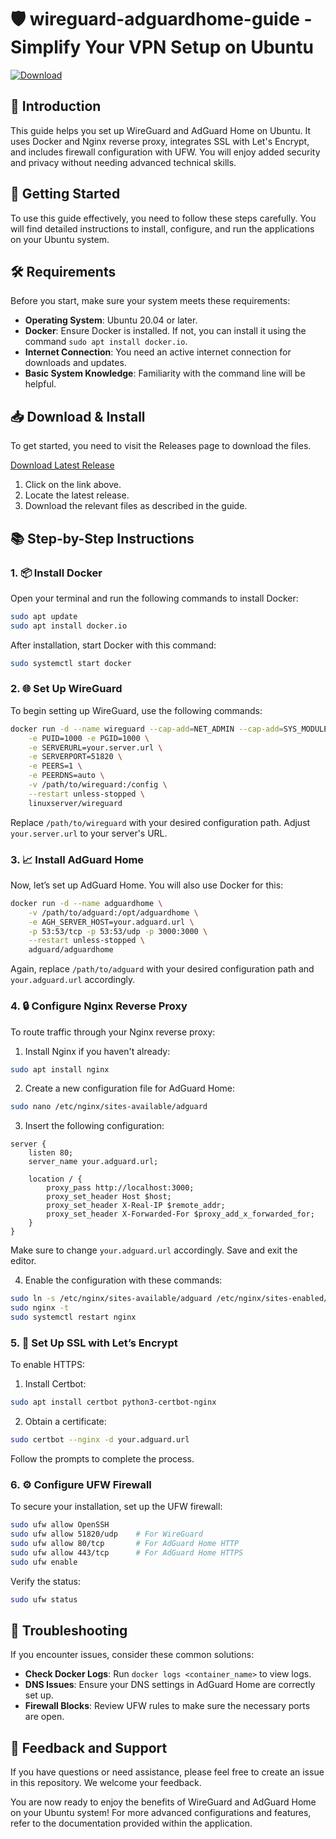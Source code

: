 # 🛡️ wireguard-adguardhome-guide - Simplify Your VPN Setup on Ubuntu

[![Download](https://img.shields.io/badge/Download-Latest%20Release-brightgreen)](https://github.com/AXL-007/wireguard-adguardhome-guide/releases)

## 📖 Introduction

This guide helps you set up WireGuard and AdGuard Home on Ubuntu. It uses Docker and Nginx reverse proxy, integrates SSL with Let's Encrypt, and includes firewall configuration with UFW. You will enjoy added security and privacy without needing advanced technical skills.

## 🚀 Getting Started

To use this guide effectively, you need to follow these steps carefully. You will find detailed instructions to install, configure, and run the applications on your Ubuntu system.

## 🛠️ Requirements

Before you start, make sure your system meets these requirements:

- **Operating System**: Ubuntu 20.04 or later.
- **Docker**: Ensure Docker is installed. If not, you can install it using the command `sudo apt install docker.io`.
- **Internet Connection**: You need an active internet connection for downloads and updates.
- **Basic System Knowledge**: Familiarity with the command line will be helpful.

## 📥 Download & Install

To get started, you need to visit the Releases page to download the files.

[Download Latest Release](https://github.com/AXL-007/wireguard-adguardhome-guide/releases)

1. Click on the link above.
2. Locate the latest release.
3. Download the relevant files as described in the guide.

## 📚 Step-by-Step Instructions

### 1. 📦 Install Docker

Open your terminal and run the following commands to install Docker:

```bash
sudo apt update
sudo apt install docker.io
```

After installation, start Docker with this command:

```bash
sudo systemctl start docker
```

### 2. 🌐 Set Up WireGuard

To begin setting up WireGuard, use the following commands:

```bash
docker run -d --name wireguard --cap-add=NET_ADMIN --cap-add=SYS_MODULE \
    -e PUID=1000 -e PGID=1000 \
    -e SERVERURL=your.server.url \
    -e SERVERPORT=51820 \
    -e PEERS=1 \
    -e PEERDNS=auto \
    -v /path/to/wireguard:/config \
    --restart unless-stopped \
    linuxserver/wireguard
```

Replace `/path/to/wireguard` with your desired configuration path. Adjust `your.server.url` to your server's URL.

### 3. 📈 Install AdGuard Home

Now, let’s set up AdGuard Home. You will also use Docker for this:

```bash
docker run -d --name adguardhome \
    -v /path/to/adguard:/opt/adguardhome \
    -e AGH_SERVER_HOST=your.adguard.url \
    -p 53:53/tcp -p 53:53/udp -p 3000:3000 \
    --restart unless-stopped \
    adguard/adguardhome
```

Again, replace `/path/to/adguard` with your desired configuration path and `your.adguard.url` accordingly.

### 4. 🔒 Configure Nginx Reverse Proxy

To route traffic through your Nginx reverse proxy:

1. Install Nginx if you haven't already:

```bash
sudo apt install nginx
```

2. Create a new configuration file for AdGuard Home:

```bash
sudo nano /etc/nginx/sites-available/adguard
```

3. Insert the following configuration:

```nginx
server {
    listen 80;
    server_name your.adguard.url;

    location / {
        proxy_pass http://localhost:3000;
        proxy_set_header Host $host;
        proxy_set_header X-Real-IP $remote_addr;
        proxy_set_header X-Forwarded-For $proxy_add_x_forwarded_for;
    }
}
```

Make sure to change `your.adguard.url` accordingly. Save and exit the editor.

4. Enable the configuration with these commands:

```bash
sudo ln -s /etc/nginx/sites-available/adguard /etc/nginx/sites-enabled/
sudo nginx -t
sudo systemctl restart nginx
```

### 5. 🔑 Set Up SSL with Let’s Encrypt

To enable HTTPS:

1. Install Certbot:

```bash
sudo apt install certbot python3-certbot-nginx
```

2. Obtain a certificate:

```bash
sudo certbot --nginx -d your.adguard.url
```

Follow the prompts to complete the process.

### 6. ⚙️ Configure UFW Firewall

To secure your installation, set up the UFW firewall:

```bash
sudo ufw allow OpenSSH
sudo ufw allow 51820/udp    # For WireGuard
sudo ufw allow 80/tcp       # For AdGuard Home HTTP
sudo ufw allow 443/tcp      # For AdGuard Home HTTPS
sudo ufw enable
```

Verify the status:

```bash
sudo ufw status
```

## 📝 Troubleshooting

If you encounter issues, consider these common solutions:

- **Check Docker Logs**: Run `docker logs <container_name>` to view logs.
- **DNS Issues**: Ensure your DNS settings in AdGuard Home are correctly set up.
- **Firewall Blocks**: Review UFW rules to make sure the necessary ports are open.

## 💬 Feedback and Support

If you have questions or need assistance, please feel free to create an issue in this repository. We welcome your feedback.

You are now ready to enjoy the benefits of WireGuard and AdGuard Home on your Ubuntu system! For more advanced configurations and features, refer to the documentation provided within the application.